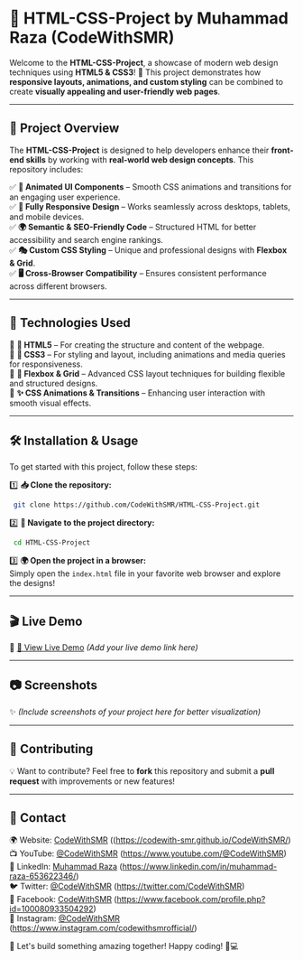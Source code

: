 # 🎨 HTML-CSS-Project by Muhammad Raza (CodeWithSMR)

Welcome to the **HTML-CSS-Project**, a showcase of modern web design techniques using **HTML5 & CSS3**! 🚀 This project demonstrates how **responsive layouts, animations, and custom styling** can be combined to create **visually appealing and user-friendly web pages**.

---

## 📌 Project Overview

The **HTML-CSS-Project** is designed to help developers enhance their **front-end skills** by working with **real-world web design concepts**. This repository includes:

✅ **🎨 Animated UI Components** – Smooth CSS animations and transitions for an engaging user experience.  
✅ **📱 Fully Responsive Design** – Works seamlessly across desktops, tablets, and mobile devices.  
✅ **🌍 Semantic & SEO-Friendly Code** – Structured HTML for better accessibility and search engine rankings.  
✅ **🎭 Custom CSS Styling** – Unique and professional designs with **Flexbox & Grid**.  
✅ **🖥️ Cross-Browser Compatibility** – Ensures consistent performance across different browsers.  

---

## 🚀 Technologies Used

🔹 **📝 HTML5** – For creating the structure and content of the webpage.  
🔹 **🎨 CSS3** – For styling and layout, including animations and media queries for responsiveness.  
🔹 **📐 Flexbox & Grid** – Advanced CSS layout techniques for building flexible and structured designs.  
🔹 **✨ CSS Animations & Transitions** – Enhancing user interaction with smooth visual effects.  

---

## 🛠 Installation & Usage

To get started with this project, follow these steps:

1️⃣ **📥 Clone the repository:**
```bash
 git clone https://github.com/CodeWithSMR/HTML-CSS-Project.git
```

2️⃣ **📂 Navigate to the project directory:**
```bash
 cd HTML-CSS-Project
```

3️⃣ **🌍 Open the project in a browser:**  
Simply open the `index.html` file in your favorite web browser and explore the designs!

---

## 🎬 Live Demo

🚀 [🔗 View Live Demo](#) *(Add your live demo link here)*

---

## 📷 Screenshots

✨ *(Include screenshots of your project here for better visualization)*

---

## 📌 Contributing

💡 Want to contribute? Feel free to **fork** this repository and submit a **pull request** with improvements or new features!

---

## 📧 Contact

🌍 Website: [CodeWithSMR](#) ((https://codewith-smr.github.io/CodeWithSMR/)  
📺 YouTube: [@CodeWithSMR](#) (https://www.youtube.com/@CodeWithSMR) <br/>
🔗 LinkedIn: [Muhammad Raza](#) (https://www.linkedin.com/in/muhammad-raza-653622346/)  
🐦 Twitter: [@CodeWithSMR](#) (https://twitter.com/CodeWithSMR)  
📘 Facebook: [CodeWithSMR](#) (https://www.facebook.com/profile.php?id=100080933504292) <br/>
📸 Instagram: [@CodeWithSMR](#) (https://www.instagram.com/codewithsmrofficial/)

🚀 Let's build something amazing together! Happy coding! 🎨💻
